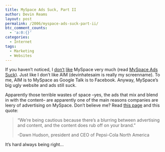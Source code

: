 ```yaml
---
title: MySpace Ads Suck, Part II
author: Devin Reams
layout: post
permalink: /2006/myspace-ads-suck-part-ii/
btc_comment_counts:
  - 'a:0:{}'
categories:
  - Internet
tags:
  - Marketing
  - Websites
---
```

If you haven&#8217;t noticed, I [don&#8217;t][1] [like][2] MySpace very much (read [MySpace Ads Suck][3]). Just like I don&#8217;t like AIM (devinhatesaim is really my screenname). To me, AIM is to MySpace as Google Talk is to Facebook. Anyway, MySpace&#8217;s big ugly website and ads still suck.

Apparently those terrible wastes of space &#8211;yes, the ads that mix and blend in with the content&#8211; are apparently one of the main reasons companies are leery of advertising on MySpace. Don&#8217;t believe me? Read [this page][4] and this quote:

> &#8220;We&#8217;re being cautious because there&#8217;s a blurring between advertising and content, and the content does rub off on your brand.&#8221;
> 
> -Dawn Hudson, president and CEO of Pepsi-Cola North America

It&#8217;s hard always being right&#8230;

>

 [1]: https://devin.reams.me/2006/myspace-comments-suck/
 [2]: https://devin.reams.me/2006/ugly-works/
 [3]: https://devin.reams.me/2006/myspace-ads-suck/
 [4]: http://publications.mediapost.com/index.cfm?fuseaction=Articles.san&#038;s=41210&#038;Nid=19210&#038;p=330482
